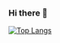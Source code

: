 ### Hi there 👋

[![Top Langs](https://github-readme-stats.vercel.app/api/top-langs/?username=scoogii&layout=donut&theme=transparent)](https://github.com/anuraghazra/github-readme-stats)
